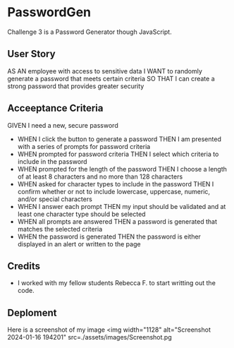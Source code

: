 # PasswordGen
Challenge 3 is a Password Generator though JavaScript. 

## User Story
AS AN employee with access to sensitive data
I WANT to randomly generate a password that meets certain criteria
SO THAT I can create a strong password that provides greater security

## Acceeptance Criteria 
GIVEN I need a new, secure password
* WHEN I click the button to generate a password
THEN I am presented with a series of prompts for password criteria
* WHEN prompted for password criteria
THEN I select which criteria to include in the password
* WHEN prompted for the length of the password
THEN I choose a length of at least 8 characters and no more than 128 characters
* WHEN asked for character types to include in the password
THEN I confirm whether or not to include lowercase, uppercase, numeric, and/or special characters
* WHEN I answer each prompt
THEN my input should be validated and at least one character type should be selected
* WHEN all prompts are answered
THEN a password is generated that matches the selected criteria
* WHEN the password is generated
THEN the password is either displayed in an alert or written to the page

## Credits 
* I worked with my fellow students Rebecca F. to start writting out the code. 

## Deploment


Here is a screenshot of my image
<img width="1128" alt="Screenshot 2024-01-16 194201" src=./assets/images/Screenshot.pg


